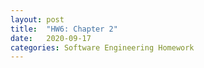 ```yaml
---
layout: post
title:  "HW6: Chapter 2"
date:   2020-09-17
categories: Software Engineering Homework
---
```

